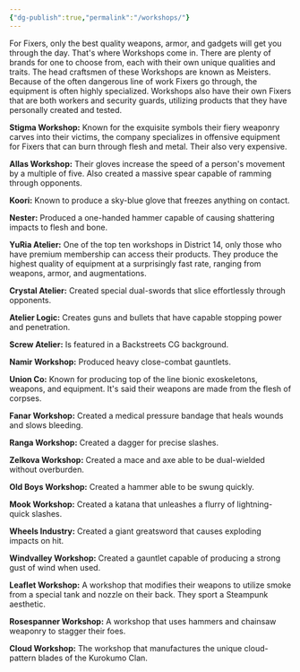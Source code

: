 ```yaml
---
{"dg-publish":true,"permalink":"/workshops/"}
---
```


For Fixers, only the best quality weapons, armor, and gadgets will get you through the day. That's where Workshops come in. There are plenty of brands for one to choose from, each with their own unique qualities and traits. The head craftsmen of these Workshops are known as Meisters. Because of the often dangerous line of work Fixers go through, the equipment is often highly specialized. Workshops also have their own Fixers that are both workers and security guards, utilizing products that they have personally created and tested.  
  
**Stigma Workshop:** Known for the exquisite symbols their fiery weaponry carves into their victims, the company specializes in offensive equipment for Fixers that can burn through flesh and metal. Their also very expensive.  
  
**Allas Workshop:** Their gloves increase the speed of a person's movement by a multiple of five. Also created a massive spear capable of ramming through opponents.  
  
**Koori:** Known to produce a sky-blue glove that freezes anything on contact.  
  
**Nester:** Produced a one-handed hammer capable of causing shattering impacts to flesh and bone. 
  
**YuRia Atelier:** One of the top ten workshops in District 14, only those who have premium membership can access their products. They produce the highest quality of equipment at a surprisingly fast rate, ranging from weapons, armor, and augmentations.  
  
**Crystal Atelier:** Created special dual-swords that slice effortlessly through opponents.  
  
**Atelier Logic:** Creates guns and bullets that have capable stopping power and penetration.  
  
**Screw Atelier:** Is featured in a Backstreets CG background.  
  
**Namir Workshop:** Produced heavy close-combat gauntlets.  
  
**Union Co:** Known for producing top of the line bionic exoskeletons, weapons, and equipment. It's said their weapons are made from the flesh of corpses.  
  
**Fanar Workshop:** Created a medical pressure bandage that heals wounds and slows bleeding.  
  
**Ranga Workshop:** Created a dagger for precise slashes.  
  
**Zelkova Workshop:** Created a mace and axe able to be dual-wielded without overburden.  
  
**Old Boys Workshop:** Created a hammer able to be swung quickly.  
  
**Mook Workshop:** Created a katana that unleashes a flurry of lightning-quick slashes.  
  
**Wheels Industry:** Created a giant greatsword that causes exploding impacts on hit.  
  
**Windvalley Workshop:** Created a gauntlet capable of producing a strong gust of wind when used.  
  
**Leaflet Workshop:** A workshop that modifies their weapons to utilize smoke from a special tank and nozzle on their back. They sport a Steampunk aesthetic.  
  
**Rosespanner Workshop:** A workshop that uses hammers and chainsaw weaponry to stagger their foes.  
  
**Cloud Workshop:** The workshop that manufactures the unique cloud-pattern blades of the Kurokumo Clan.